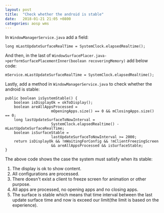 ```yaml
---
layout: post
title:  "Check whether the android is stable"
date:   2018-01-21 21:05 +0800
categories: aosp wms
---
```


In `WindowManagerService.java` add a field:

```
long mLastUpdateSurfaceRealTime = SystemClock.elapsedRealtime();
```

And then, in the last of `WindowSurfacePlacer.java->performSurfacePlacementInner(boolean recoveringMemory)` add below code:

```
mService.mLastUpdateSurfaceRealTime = SystemClock.elapsedRealtime();
``` 

Lastly, add a method in `WindowManagerService.java` to check whether the android is stable:

```
public boolean isSystemStable() {
    boolean isDisplayOk = okToDisplay();
    boolean areAllAppsProcessed =
                     mOpeningApps.size() == 0 && mClosingApps.size() == 0;
    long lastUpdateSurfaceToNowInterval =
                     SystemClock.elapsedRealtime() - mLastUpdateSurfaceRealTime;
    boolean isSurfaceStable =
                     lastUpdateSurfaceToNowInterval >= 2000;
    return isDisplayOk && !mWaitingForConfig && !mClientFreezingScreen
                     && areAllAppsProcessed && isSurfaceStable;
}
```

The above code shows the case the system must satisfy when its stable:

1. The display is ok to show content.
2. All configurations are processed.
3. There doesn't exist a client to freeze screen for animation or other purpose.
4. All apps are processed, no opening apps and no closing apps.
5. The surface is stable which means that time interval between the last update surface time and now is exceed our limit(the limit is based on the experience).
